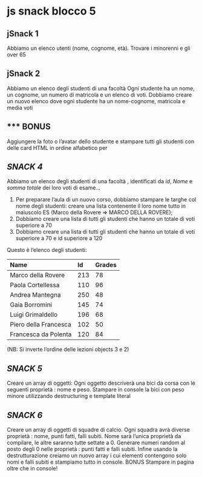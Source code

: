 # js snack blocco 5

## jSnack 1

Abbiamo un elenco utenti (nome, cognome, età).
Trovare i minorenni e gli over 65


## jSnack 2

Abbiamo un elenco degli studenti di una facoltà
Ogni studente ha un nome, un cognome, un numero di matricola e un elenco di voti.
Dobbiamo creare un nuovo elenco dove ogni studente ha un nome-cognome, matricola e media voti


## *** BONUS

Aggiungere la foto o l’avatar dello studente e stampare tutti gli studenti con delle card HTML in ordine alfabetico per 


## *SNACK 4*
Abbiamo un elenco degli studenti di una facoltà , identificati da _id_, _Nome_ e _somma totale_ dei loro voti di esame...
1. Per preparare l’aula di un nuovo corso, dobbiamo stampare le targhe col nome degli studenti:
creare una lista contenente il loro nome tutto in maiuscolo
ES (Marco della Rovere => MARCO DELLA ROVERE);
2. Dobbiamo creare una lista di tutti gli studenti che hanno un totale di voti superiore a 70
3. Dobbiamo creare una lista di tutti gli studenti che hanno un totale di voti superiore a 70 e id
superiore a 120

Questo è l’elenco degli studenti:

|Name  | Id  | Grades|
|:---|:---|:---|
| Marco della Rovere    | 213  | 78    
| Paola Cortellessa     | 110  | 96    
| Andrea Mantegna 	    | 250  | 48    
| Gaia Borromini        | 145  | 74    
| Luigi Grimaldello 	  | 196  | 68    
| Piero della Francesca | 102  | 50    
| Francesca da Polenta  | 120  | 84    
(NB: Si inverte l’ordine delle lezioni objects 3 e 2)

## *SNACK 5*
Creare un array di oggetti:
Ogni oggetto descriverà una bici da corsa con le seguenti proprietà : nome e peso.
Stampare in console la bici con peso minore utilizzando destructuring e template literal

## *SNACK 6*
Creare un array di oggetti di squadre di calcio. Ogni squadra avrà diverse proprietà : nome,
punti fatti, falli subiti.
Nome sarà l’unica proprietà da compilare, le altre saranno tutte settate a 0.
Generare numeri random al posto degli 0 nelle proprietà : punti fatti e falli subiti.
Infine usando la destrutturazione creiamo un nuovo array i cui elementi contengono solo nomi e
falli subiti e stampiamo tutto in console.
BONUS
Stampare in pagina oltre che in console!